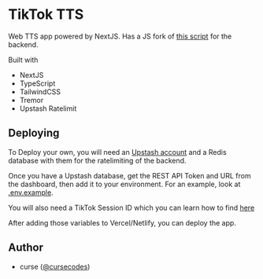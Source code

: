 # TikTok TTS

Web TTS app powered by NextJS. Has a JS fork of [this script](https://github.com/oscie57/tiktok-voice) for the backend.

Built with
- NextJS
- TypeScript
- TailwindCSS
- Tremor
- Upstash Ratelimit

## Deploying

To Deploy your own, you will need an [Upstash account](https://upstash.io) and a Redis database with them for the ratelimiting of the backend. 

Once you have a Upstash database, get the REST API Token and URL from the dashboard, then add it to your environment. For an example, look at [.env.example](.env.example).

You will also need a TikTok Session ID which you can learn how to find [here](https://github.com/oscie57/tiktok-voice/wiki/Obtaining-SessionID)

After adding those variables to Vercel/Netlify, you can deploy the app.

## Author
- curse ([@cursecodes](https://github.com/cursecodes))